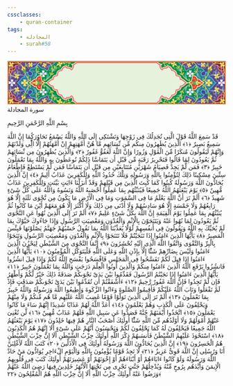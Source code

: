 ```yaml
---
cssclasses:
    - quran-container
tags:
    - المجادلة
    - surah#58
---
```

<div class="quran-container">
<span class="second-border"></span>
<span class="border"></span>
<div class="head-container">
<img src="https://raw.githubusercontent.com/LORDyyyyy/obsidian-the_quran_vault/main/The%20Quran%20Vault/src/webview/surah_head.png" height=100>
<div class="surah-name">
<span class="surah-name-fnt">سورة المجادلة</span>
</div>
</div>
<div class="quran-content">
<div class="name-of-god"> <p> بِسْمِ اللَّهِ الرَّحْمَنِ الرَّحِيمِ </p></div>
<p>
<span class="sign" id="f1">قَدْ سَمِعَ اللَّهُ قَوْلَ الَّتِى تُجَدِلُكَ فِى زَوْجِهَا وَتَشْتَكِى إِلَى اللَّهِ وَاللَّهُ يَسْمَعُ تَحَاوُرَكُمَا إِنَّ اللَّهَ سَمِيعٌ بَصِيرٌ <span>﴿</span>١<span>﴾</span></span>
<span class="sign" id="f2">الَّذِينَ يُظَهِرُونَ مِنكُم مِّن نِّسَائِهِم مَّا هُنَّ أُمَّهَتِهِمْ إِنْ أُمَّهَتُهُمْ إِلَّا الَِّٔى وَلَدْنَهُمْ وَإِنَّهُمْ لَيَقُولُونَ مُنكَرًا مِّنَ الْقَوْلِ وَزُورًا وَإِنَّ اللَّهَ لَعَفُوٌّ غَفُورٌ <span>﴿</span>٢<span>﴾</span></span>
<span class="sign" id="f3">وَالَّذِينَ يُظَهِرُونَ مِن نِّسَائِهِمْ ثُمَّ يَعُودُونَ لِمَا قَالُوا فَتَحْرِيرُ رَقَبَةٍ مِّن قَبْلِ أَن يَتَمَاسَّا ذَلِكُمْ تُوعَظُونَ بِهِ وَاللَّهُ بِمَا تَعْمَلُونَ خَبِيرٌ <span>﴿</span>٣<span>﴾</span></span>
<span class="sign" id="f4">فَمَن لَّمْ يَجِدْ فَصِيَامُ شَهْرَيْنِ مُتَتَابِعَيْنِ مِن قَبْلِ أَن يَتَمَاسَّا فَمَن لَّمْ يَسْتَطِعْ فَإِطْعَامُ سِتِّينَ مِسْكِينًا ذَلِكَ لِتُؤْمِنُوا بِاللَّهِ وَرَسُولِهِ وَتِلْكَ حُدُودُ اللَّهِ وَلِلْكَفِرِينَ عَذَابٌ أَلِيمٌ <span>﴿</span>٤<span>﴾</span></span>
<span class="sign" id="f5">إِنَّ الَّذِينَ يُحَادُّونَ اللَّهَ وَرَسُولَهُ كُبِتُوا كَمَا كُبِتَ الَّذِينَ مِن قَبْلِهِمْ وَقَدْ أَنزَلْنَا ءَايَتٍ بَيِّنَتٍ وَلِلْكَفِرِينَ عَذَابٌ مُّهِينٌ <span>﴿</span>٥<span>﴾</span></span>
<span class="sign" id="f6">يَوْمَ يَبْعَثُهُمُ اللَّهُ جَمِيعًا فَيُنَبِّئُهُم بِمَا عَمِلُوا أَحْصَىهُ اللَّهُ وَنَسُوهُ وَاللَّهُ عَلَى كُلِّ شَىْءٍ شَهِيدٌ <span>﴿</span>٦<span>﴾</span></span>
<span class="sign" id="f7">أَلَمْ تَرَ أَنَّ اللَّهَ يَعْلَمُ مَا فِى السَّمَوَتِ وَمَا فِى الْأَرْضِ مَا يَكُونُ مِن نَّجْوَى ثَلَثَةٍ إِلَّا هُوَ رَابِعُهُمْ وَلَا خَمْسَةٍ إِلَّا هُوَ سَادِسُهُمْ وَلَا أَدْنَى مِن ذَلِكَ وَلَا أَكْثَرَ إِلَّا هُوَ مَعَهُمْ أَيْنَ مَا كَانُوا ثُمَّ يُنَبِّئُهُم بِمَا عَمِلُوا يَوْمَ الْقِيَمَةِ إِنَّ اللَّهَ بِكُلِّ شَىْءٍ عَلِيمٌ <span>﴿</span>٧<span>﴾</span></span>
<span class="sign" id="f8">أَلَمْ تَرَ إِلَى الَّذِينَ نُهُوا عَنِ النَّجْوَى ثُمَّ يَعُودُونَ لِمَا نُهُوا عَنْهُ وَيَتَنَجَوْنَ بِالْإِثْمِ وَالْعُدْوَنِ وَمَعْصِيَتِ الرَّسُولِ وَإِذَا جَاءُوكَ حَيَّوْكَ بِمَا لَمْ يُحَيِّكَ بِهِ اللَّهُ وَيَقُولُونَ فِى أَنفُسِهِمْ لَوْلَا يُعَذِّبُنَا اللَّهُ بِمَا نَقُولُ حَسْبُهُمْ جَهَنَّمُ يَصْلَوْنَهَا فَبِئْسَ الْمَصِيرُ <span>﴿</span>٨<span>﴾</span></span>
<span class="sign" id="f9">يَأَيُّهَا الَّذِينَ ءَامَنُوا إِذَا تَنَجَيْتُمْ فَلَا تَتَنَجَوْا بِالْإِثْمِ وَالْعُدْوَنِ وَمَعْصِيَتِ الرَّسُولِ وَتَنَجَوْا بِالْبِرِّ وَالتَّقْوَى وَاتَّقُوا اللَّهَ الَّذِى إِلَيْهِ تُحْشَرُونَ <span>﴿</span>٩<span>﴾</span></span>
<span class="sign" id="f10">إِنَّمَا النَّجْوَى مِنَ الشَّيْطَنِ لِيَحْزُنَ الَّذِينَ ءَامَنُوا وَلَيْسَ بِضَارِّهِمْ شَئًْا إِلَّا بِإِذْنِ اللَّهِ وَعَلَى اللَّهِ فَلْيَتَوَكَّلِ الْمُؤْمِنُونَ <span>﴿</span>١۰<span>﴾</span></span>
<span class="sign" id="f11">يَأَيُّهَا الَّذِينَ ءَامَنُوا إِذَا قِيلَ لَكُمْ تَفَسَّحُوا فِى الْمَجَلِسِ فَافْسَحُوا يَفْسَحِ اللَّهُ لَكُمْ وَإِذَا قِيلَ انشُزُوا فَانشُزُوا يَرْفَعِ اللَّهُ الَّذِينَ ءَامَنُوا مِنكُمْ وَالَّذِينَ أُوتُوا الْعِلْمَ دَرَجَتٍ وَاللَّهُ بِمَا تَعْمَلُونَ خَبِيرٌ <span>﴿</span>١١<span>﴾</span></span>
<span class="sign" id="f12">يَأَيُّهَا الَّذِينَ ءَامَنُوا إِذَا نَجَيْتُمُ الرَّسُولَ فَقَدِّمُوا بَيْنَ يَدَىْ نَجْوَىكُمْ صَدَقَةً ذَلِكَ خَيْرٌ لَّكُمْ وَأَطْهَرُ فَإِن لَّمْ تَجِدُوا فَإِنَّ اللَّهَ غَفُورٌ رَّحِيمٌ <span>﴿</span>١٢<span>﴾</span></span>
<span class="sign" id="f13">ءَأَشْفَقْتُمْ أَن تُقَدِّمُوا بَيْنَ يَدَىْ نَجْوَىكُمْ صَدَقَتٍ فَإِذْ لَمْ تَفْعَلُوا وَتَابَ اللَّهُ عَلَيْكُمْ فَأَقِيمُوا الصَّلَوةَ وَءَاتُوا الزَّكَوةَ وَأَطِيعُوا اللَّهَ وَرَسُولَهُ وَاللَّهُ خَبِيرٌ بِمَا تَعْمَلُونَ <span>﴿</span>١٣<span>﴾</span></span>
<span class="sign" id="f14">أَلَمْ تَرَ إِلَى الَّذِينَ تَوَلَّوْا قَوْمًا غَضِبَ اللَّهُ عَلَيْهِم مَّا هُم مِّنكُمْ وَلَا مِنْهُمْ وَيَحْلِفُونَ عَلَى الْكَذِبِ وَهُمْ يَعْلَمُونَ <span>﴿</span>١٤<span>﴾</span></span>
<span class="sign" id="f15">أَعَدَّ اللَّهُ لَهُمْ عَذَابًا شَدِيدًا إِنَّهُمْ سَاءَ مَا كَانُوا يَعْمَلُونَ <span>﴿</span>١٥<span>﴾</span></span>
<span class="sign" id="f16">اتَّخَذُوا أَيْمَنَهُمْ جُنَّةً فَصَدُّوا عَن سَبِيلِ اللَّهِ فَلَهُمْ عَذَابٌ مُّهِينٌ <span>﴿</span>١٦<span>﴾</span></span>
<span class="sign" id="f17">لَّن تُغْنِىَ عَنْهُمْ أَمْوَلُهُمْ وَلَا أَوْلَدُهُم مِّنَ اللَّهِ شَئًْا أُولَئِكَ أَصْحَبُ النَّارِ هُمْ فِيهَا خَلِدُونَ <span>﴿</span>١٧<span>﴾</span></span>
<span class="sign" id="f18">يَوْمَ يَبْعَثُهُمُ اللَّهُ جَمِيعًا فَيَحْلِفُونَ لَهُ كَمَا يَحْلِفُونَ لَكُمْ وَيَحْسَبُونَ أَنَّهُمْ عَلَى شَىْءٍ أَلَا إِنَّهُمْ هُمُ الْكَذِبُونَ <span>﴿</span>١٨<span>﴾</span></span>
<span class="sign" id="f19">اسْتَحْوَذَ عَلَيْهِمُ الشَّيْطَنُ فَأَنسَىهُمْ ذِكْرَ اللَّهِ أُولَئِكَ حِزْبُ الشَّيْطَنِ أَلَا إِنَّ حِزْبَ الشَّيْطَنِ هُمُ الْخَسِرُونَ <span>﴿</span>١٩<span>﴾</span></span>
<span class="sign" id="f20">إِنَّ الَّذِينَ يُحَادُّونَ اللَّهَ وَرَسُولَهُ أُولَئِكَ فِى الْأَذَلِّينَ <span>﴿</span>٢۰<span>﴾</span></span>
<span class="sign" id="f21">كَتَبَ اللَّهُ لَأَغْلِبَنَّ أَنَا وَرُسُلِى إِنَّ اللَّهَ قَوِىٌّ عَزِيزٌ <span>﴿</span>٢١<span>﴾</span></span>
<span class="sign" id="f22">لَّا تَجِدُ قَوْمًا يُؤْمِنُونَ بِاللَّهِ وَالْيَوْمِ الْءَاخِرِ يُوَادُّونَ مَنْ حَادَّ اللَّهَ وَرَسُولَهُ وَلَوْ كَانُوا ءَابَاءَهُمْ أَوْ أَبْنَاءَهُمْ أَوْ إِخْوَنَهُمْ أَوْ عَشِيرَتَهُمْ أُولَئِكَ كَتَبَ فِى قُلُوبِهِمُ الْإِيمَنَ وَأَيَّدَهُم بِرُوحٍ مِّنْهُ وَيُدْخِلُهُمْ جَنَّتٍ تَجْرِى مِن تَحْتِهَا الْأَنْهَرُ خَلِدِينَ فِيهَا رَضِىَ اللَّهُ عَنْهُمْ وَرَضُوا عَنْهُ أُولَئِكَ حِزْبُ اللَّهِ أَلَا إِنَّ حِزْبَ اللَّهِ هُمُ الْمُفْلِحُونَ <span>﴿</span>٢٢<span>﴾</span></span>

</p>
</div>
<span class="border" style="margin-top:25px;"></span>
<span class="second-border-bottom"></span>
</div>
